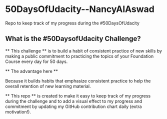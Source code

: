

# 50DaysOfUdacity--NancyAlAswad

Repo to keep track of my progress during the #50DaysOfUdacity



## What is the #50DaysofUdacity Challenge?


** This challenge  ** is to build a habit of consistent practice of new skills by making a public commitment to practicing the topics of your Foundation Course every day for 50 days.

** The advantage here **

Because it builds habits that emphasize consistent practice to help the overall retention of new learning material.


** This repo **  is created to make it easy to keep track of my progress during the challenge and to add a visual effect to my progress and commitment by updating my GitHub contribution chart daily (extra motivation!).
